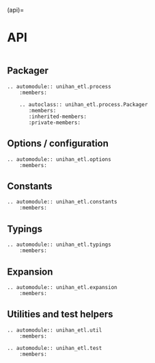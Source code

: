(api)=

# API

```{module} unihan_etl

```

## Packager

```{eval-rst}
.. automodule:: unihan_etl.process
    :members:

    .. autoclass:: unihan_etl.process.Packager
       :members:
       :inherited-members:
       :private-members:
```

## Options / configuration

```{eval-rst}
.. automodule:: unihan_etl.options
    :members:
```

## Constants

```{eval-rst}
.. automodule:: unihan_etl.constants
    :members:
```

## Typings

```{eval-rst}
.. automodule:: unihan_etl.typings
    :members:
```

## Expansion

```{eval-rst}
.. automodule:: unihan_etl.expansion
    :members:
```

## Utilities and test helpers

```{eval-rst}
.. automodule:: unihan_etl.util
    :members:
```

```{eval-rst}
.. automodule:: unihan_etl.test
    :members:
```
